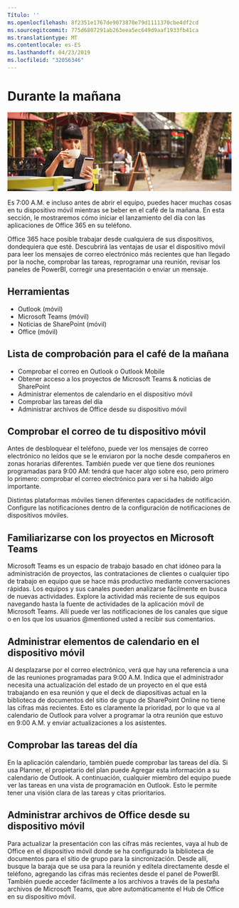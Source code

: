 ```yaml
---
Título: ''
ms.openlocfilehash: 8f2351e1767de9073870e79d1111370cbe4df2cd
ms.sourcegitcommit: 775d6807291ab263eea5ec649d9aaf1933fb41ca
ms.translationtype: MT
ms.contentlocale: es-ES
ms.lasthandoff: 04/23/2019
ms.locfileid: "32056346"
---
```

# <a name="during-morning-coffee"></a>Durante la mañana

![Visual del café de la mañana](media/ditl_coffee.png)

Es 7:00 A.M. e incluso antes de abrir el equipo, puedes hacer muchas cosas en tu dispositivo móvil mientras se beber en el café de la mañana. En esta sección, le mostraremos cómo iniciar el lanzamiento del día con las aplicaciones de Office 365 en su teléfono.

Office 365 hace posible trabajar desde cualquiera de sus dispositivos, dondequiera que esté. Descubrirá las ventajas de usar el dispositivo móvil para leer los mensajes de correo electrónico más recientes que han llegado por la noche, comprobar las tareas, reprogramar una reunión, revisar los paneles de PowerBI, corregir una presentación o enviar un mensaje. 

## <a name="tools"></a>Herramientas
- Outlook (móvil)
- Microsoft Teams (móvil)
- Noticias de SharePoint (móvil)
- Office (móvil)

## <a name="checklist-for-your-morning-coffee"></a>Lista de comprobación para el café de la mañana
- Comprobar el correo en Outlook o Outlook Mobile
- Obtener acceso a los proyectos de Microsoft Teams & noticias de SharePoint
- Administrar elementos de calendario en el dispositivo móvil
- Comprobar las tareas del día
- Administrar archivos de Office desde su dispositivo móvil 

## <a name="check-mail-from-your-mobile-device"></a>Comprobar el correo de tu dispositivo móvil
Antes de desbloquear el teléfono, puede ver los mensajes de correo electrónico no leídos que se le enviaron por la noche desde compañeros en zonas horarias diferentes. También puede ver que tiene dos reuniones programadas para 9:00 AM: tendrá que hacer algo sobre eso, pero primero lo primero: comprobar el correo electrónico para ver si ha habido algo importante.

Distintas plataformas móviles tienen diferentes capacidades de notificación. Configure las notificaciones dentro de la configuración de notificaciones de dispositivos móviles. 

## <a name="get-up-to-date-on-projects-in-microsoft-teams"></a>Familiarizarse con los proyectos en Microsoft Teams
Microsoft Teams es un espacio de trabajo basado en chat idóneo para la administración de proyectos, las contrataciones de clientes o cualquier tipo de trabajo en equipo que se hace más productivo mediante conversaciones rápidas. Los equipos y sus canales pueden analizarse fácilmente en busca de nuevas actividades. Explore la actividad más reciente de sus equipos navegando hasta la fuente de actividades de la aplicación móvil de Microsoft Teams. Allí puede ver las notificaciones de los canales que sigue o en los que los usuarios @mentioned usted a recibir sus comentarios.  

## <a name="manage-calendar-items-on-your-mobile-device"></a>Administrar elementos de calendario en el dispositivo móvil
Al desplazarse por el correo electrónico, verá que hay una referencia a una de las reuniones programadas para 9:00 A.M. Indica que el administrador necesita una actualización del estado de un proyecto en el que está trabajando en esa reunión y que el deck de diapositivas actual en la biblioteca de documentos del sitio de grupo de SharePoint Online no tiene las cifras más recientes. Esto es claramente la prioridad, por lo que va al calendario de Outlook para volver a programar la otra reunión que estuvo en 9:00 A.M. y enviar actualizaciones a los asistentes.

## <a name="check-tasks-for-the-day"></a>Comprobar las tareas del día
En la aplicación calendario, también puede comprobar las tareas del día. Si usa Planner, el propietario del plan puede Agregar esta información a su calendario de Outlook. A continuación, cualquier miembro del equipo puede ver las tareas en una vista de programación en Outlook. Esto le permite tener una visión clara de las tareas y citas prioritarios.  

## <a name="manage-office-files-from-your-mobile-device"></a>Administrar archivos de Office desde su dispositivo móvil
Para actualizar la presentación con las cifras más recientes, vaya al hub de Office en el dispositivo móvil donde se ha configurado la biblioteca de documentos para el sitio de grupo para la sincronización. Desde allí, busque la baraja que se usa para la reunión y edítela directamente desde el teléfono, agregando las cifras más recientes desde el panel de PowerBI. También puede acceder fácilmente a los archivos a través de la pestaña archivos de Microsoft Teams, que abre automáticamente el Hub de Office en su dispositivo móvil. 